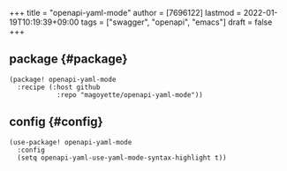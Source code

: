 +++
title = "openapi-yaml-mode"
author = [7696122]
lastmod = 2022-01-19T10:19:39+09:00
tags = ["swagger", "openapi", "emacs"]
draft = false
+++

## package {#package}

```elisp
(package! openapi-yaml-mode
  :recipe (:host github
            :repo "magoyette/openapi-yaml-mode"))
```


## config {#config}

```elisp
(use-package! openapi-yaml-mode
  :config
  (setq openapi-yaml-use-yaml-mode-syntax-highlight t))
```
